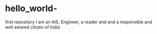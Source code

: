 # hello_world-
first repository 
I am an IAS, Engineer, a reader and and a responsible and well awared citizen of India
